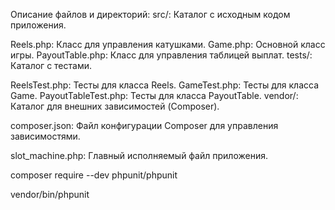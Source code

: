 Описание файлов и директорий:
src/: Каталог с исходным кодом приложения.

Reels.php: Класс для управления катушками.
Game.php: Основной класс игры.
PayoutTable.php: Класс для управления таблицей выплат.
tests/: Каталог с тестами.

ReelsTest.php: Тесты для класса Reels.
GameTest.php: Тесты для класса Game.
PayoutTableTest.php: Тесты для класса PayoutTable.
vendor/: Каталог для внешних зависимостей (Composer).

composer.json: Файл конфигурации Composer для управления зависимостями.

slot_machine.php: Главный исполняемый файл приложения.


composer require --dev phpunit/phpunit

vendor/bin/phpunit